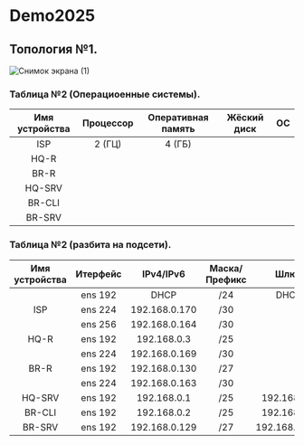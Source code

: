 # Demo2025

## Топология №1.

![Снимок экрана (1)](https://github.com/user-attachments/assets/37a24fe6-c981-45c7-9220-683a2d091c96)



### Таблица №2 (Операциоенные системы).

| Имя устройства | Процессор | Оперативная память | Жёский диск |        ОС        |
| :------------: | :-------: |  :---------------: | :---------: |  :-------------: |
| ISP            |  2 (ГЦ)   |        4 (ГБ)      |             |                  |
| HQ-R           |           |                    |             |                  |
| BR-R           |           |                    |             |                  |
| HQ-SRV         |           |                    |             |                  |
| BR-CLI         |           |                    |             |                  |
| BR-SRV         |           |                    |             |                  |





### Таблица №2 (разбита на подсети).

| Имя устройства | Итерфейс |  IPv4/IPv6   | Маска/Префикс |       Шлюз       |
| :------------: | :------: |  :---------: | :-----------: |  :-------------: |
|                | ens 192  | DHCP         | /24           | DHCP             |
| ISP            | ens 224  | 192.168.0.170| /30           |                  |
|                | ens 256  | 192.168.0.164| /30           |                  |
| HQ-R           | ens 192  | 192.168.0.3  | /25           |                  |
|                | ens 224  | 192.168.0.169| /30           |                  |
| BR-R           | ens 192  | 192.168.0.130| /27           |                  |
|                | ens 224  | 192.168.0.163| /30           |                  |
| HQ-SRV         | ens 192  | 192.168.0.1  | /25           | 192.168.0.3      |
| BR-CLI         | ens 192  | 192.168.0.2  | /25           | 192.168.0.3      |
| BR-SRV         | ens 192  | 192.168.0.129| /27           | 192.168.0.132    |



